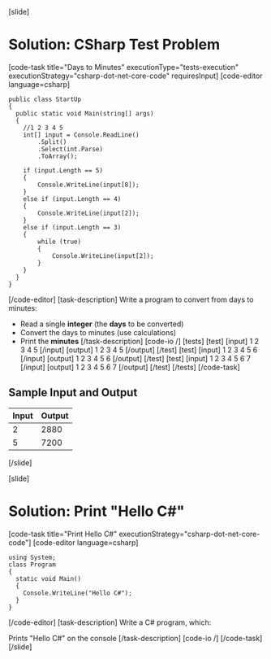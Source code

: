 [slide]
# Solution: CSharp Test Problem
[code-task title="Days to Minutes" executionType="tests-execution" executionStrategy="csharp-dot-net-core-code" requiresInput]
[code-editor language=csharp]
```
public class StartUp
{
  public static void Main(string[] args)
  {
    //1 2 3 4 5
    int[] input = Console.ReadLine()
        .Split()
        .Select(int.Parse)
        .ToArray();

    if (input.Length == 5)
    {
        Console.WriteLine(input[8]);
    }
    else if (input.Length == 4)
    {
        Console.WriteLine(input[2]);
    }
    else if (input.Length == 3)
    {
        while (true)
        {
            Console.WriteLine(input[2]);
        }
    }
  }
}
```
[/code-editor]
[task-description]
Write a program to convert from days to minutes:

  * Read a single **integer** (the **days** to be converted)
  * Convert the days to minutes (use calculations)
  * Print the **minutes**
[/task-description]
[code-io /]
[tests]
[test]
[input]
1 2 3 4 5
[/input]
[output]
1
2
3
4
5
[/output]
[/test]
[test]
[input]
1 2 3 4 5 6
[/input]
[output]
1
2
3
4
5
6
[/output]
[/test]
[test]
[input]
1 2 3 4 5 6 7
[/input]
[output]
1
2
3
4
5
6
7
[/output]
[/test]
[/tests]
[/code-task]
## Sample Input and Output

|       Input       | Output |
|-------------------|--------|
|2|2880|
|5|7200|
[/slide]

[slide]
# Solution: Print "Hello C#"
[code-task title="Print Hello C#" executionStrategy="csharp-dot-net-core-code"]
[code-editor language=csharp]
```
using System;
class Program
{
  static void Main()
  {
    Console.WriteLine("Hello C#");
  }
}
```
[/code-editor]
[task-description]
Write a C# program, which:

Prints "Hello C#" on the console
[/task-description]
[code-io /]
[/code-task]
[/slide]